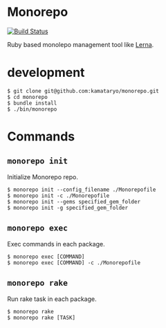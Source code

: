 # Monorepo
[![Build Status](https://travis-ci.org/kamataryo/monorepo.svg?branch=master)](https://travis-ci.org/kamataryo/monorepo)

Ruby based monolepo management tool like [Lerna](https://lernajs.io/).

# development

```shell
$ git clone git@github.com:kamataryo/monorepo.git
$ cd monorepo
$ bundle install
$ ./bin/monorepo
```

# Commands

## `monorepo init`

Initialize Monorepo repo.

```shell
$ monorepo init --config_filename ./Monorepofile
$ monorepo init -c ./Monorepofile
$ monorepo init --gems specified_gem_folder
$ monorepo init -g specified_gem_folder
```

## `monorepo exec`

Exec commands in each package.

```shell
$ monorepo exec [COMMAND]
$ monorepo exec [COMMAND] -c ./Monorepofile
```

## `monorepo rake`

Run rake task in each package.

```shell
$ monorepo rake
$ monorepo rake [TASK]
```
